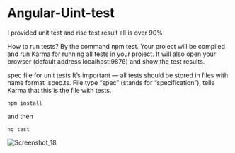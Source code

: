 # Angular-Uint-test
I provided unit test and rise test result all is over 90%

How to run tests?
By the command npm test. Your project will be compiled and run Karma for running all tests in your project. It will also open your browser (default address localhost:9876) and show the test results.

spec file for unit tests
It’s important — all tests should be stored in files with name format <name-of-the-tested-file>.spec.ts. File type “spec” (stands for “specification”), tells Karma that this is the file with tests.

`npm install`

and then

`ng test`

![Screenshot_18](https://user-images.githubusercontent.com/86986628/129895216-96ec02cb-f6e0-43e1-afff-ded514c42647.png)
